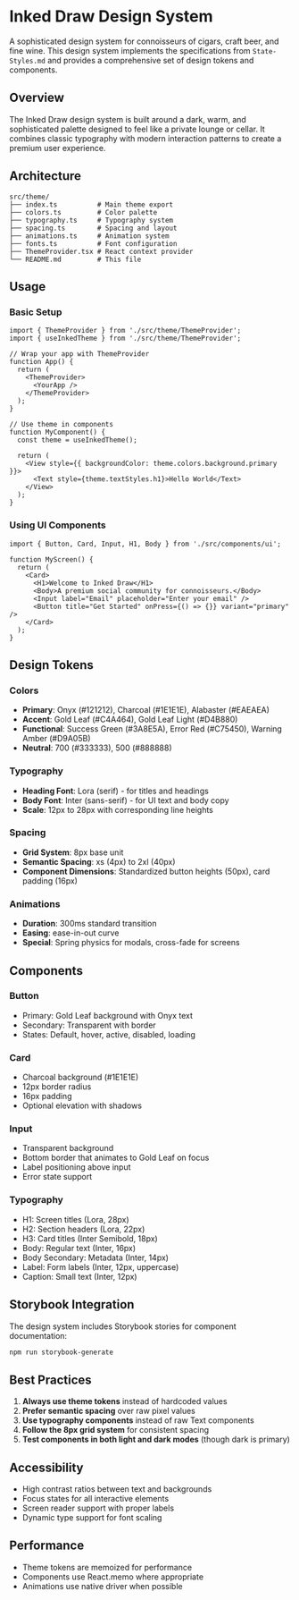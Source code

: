# Inked Draw Design System

A sophisticated design system for connoisseurs of cigars, craft beer, and fine wine. This design system implements the specifications from `State-Styles.md` and provides a comprehensive set of design tokens and components.

## Overview

The Inked Draw design system is built around a dark, warm, and sophisticated palette designed to feel like a private lounge or cellar. It combines classic typography with modern interaction patterns to create a premium user experience.

## Architecture

```
src/theme/
├── index.ts          # Main theme export
├── colors.ts         # Color palette
├── typography.ts     # Typography system
├── spacing.ts        # Spacing and layout
├── animations.ts     # Animation system
├── fonts.ts          # Font configuration
├── ThemeProvider.tsx # React context provider
└── README.md         # This file
```

## Usage

### Basic Setup

```tsx
import { ThemeProvider } from './src/theme/ThemeProvider';
import { useInkedTheme } from './src/theme/ThemeProvider';

// Wrap your app with ThemeProvider
function App() {
  return (
    <ThemeProvider>
      <YourApp />
    </ThemeProvider>
  );
}

// Use theme in components
function MyComponent() {
  const theme = useInkedTheme();
  
  return (
    <View style={{ backgroundColor: theme.colors.background.primary }}>
      <Text style={theme.textStyles.h1}>Hello World</Text>
    </View>
  );
}
```

### Using UI Components

```tsx
import { Button, Card, Input, H1, Body } from './src/components/ui';

function MyScreen() {
  return (
    <Card>
      <H1>Welcome to Inked Draw</H1>
      <Body>A premium social community for connoisseurs.</Body>
      <Input label="Email" placeholder="Enter your email" />
      <Button title="Get Started" onPress={() => {}} variant="primary" />
    </Card>
  );
}
```

## Design Tokens

### Colors

- **Primary**: Onyx (#121212), Charcoal (#1E1E1E), Alabaster (#EAEAEA)
- **Accent**: Gold Leaf (#C4A464), Gold Leaf Light (#D4B880)
- **Functional**: Success Green (#3A8E5A), Error Red (#C75450), Warning Amber (#D9A05B)
- **Neutral**: 700 (#333333), 500 (#888888)

### Typography

- **Heading Font**: Lora (serif) - for titles and headings
- **Body Font**: Inter (sans-serif) - for UI text and body copy
- **Scale**: 12px to 28px with corresponding line heights

### Spacing

- **Grid System**: 8px base unit
- **Semantic Spacing**: xs (4px) to 2xl (40px)
- **Component Dimensions**: Standardized button heights (50px), card padding (16px)

### Animations

- **Duration**: 300ms standard transition
- **Easing**: ease-in-out curve
- **Special**: Spring physics for modals, cross-fade for screens

## Components

### Button
- Primary: Gold Leaf background with Onyx text
- Secondary: Transparent with border
- States: Default, hover, active, disabled, loading

### Card
- Charcoal background (#1E1E1E)
- 12px border radius
- 16px padding
- Optional elevation with shadows

### Input
- Transparent background
- Bottom border that animates to Gold Leaf on focus
- Label positioning above input
- Error state support

### Typography
- H1: Screen titles (Lora, 28px)
- H2: Section headers (Lora, 22px)
- H3: Card titles (Inter Semibold, 18px)
- Body: Regular text (Inter, 16px)
- Body Secondary: Metadata (Inter, 14px)
- Label: Form labels (Inter, 12px, uppercase)
- Caption: Small text (Inter, 12px)

## Storybook Integration

The design system includes Storybook stories for component documentation:

```bash
npm run storybook-generate
```

## Best Practices

1. **Always use theme tokens** instead of hardcoded values
2. **Prefer semantic spacing** over raw pixel values
3. **Use typography components** instead of raw Text components
4. **Follow the 8px grid system** for consistent spacing
5. **Test components in both light and dark modes** (though dark is primary)

## Accessibility

- High contrast ratios between text and backgrounds
- Focus states for all interactive elements
- Screen reader support with proper labels
- Dynamic type support for font scaling

## Performance

- Theme tokens are memoized for performance
- Components use React.memo where appropriate
- Animations use native driver when possible
